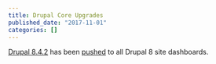 ```yaml
---
title: Drupal Core Upgrades
published_date: "2017-11-01"
categories: []
---
```

[Drupal 8.4.2](https://www.drupal.org/project/drupal/releases/8.4.2) has been [pushed](https://github.com/pantheon-systems/drops-8/pull/196) to all Drupal 8 site dashboards.

